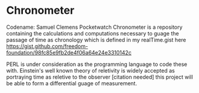 # Chronometer
Codename: Samuel Clemens Pocketwatch 
Chronometer is a repository containing the calculations and computations necessary to guage the passage of time as chronology which is defined in my realTime.gist here https://gist.github.com/freedom-foundation/98fc85e9fb2de4f06a64e24e3310142c

PERL is under consideration as the programming language to code these with.
Einstein's well known theory of reletivity is widely accepted as portraying time as reletive to the observer [citation needed] this project will be able to form a differential guage of measurement.

